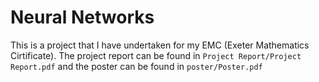 # Neural Networks
This is a project that I have undertaken for my EMC (Exeter Mathematics Cirtificate). The project report can be found in `Project Report/Project Report.pdf` and the poster can be found in `poster/Poster.pdf`
